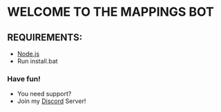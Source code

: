 # WELCOME TO THE MAPPINGS BOT 

## REQUIREMENTS: 
- [Node.js](https://nodejs.org/en/download)
- Run install.bat

### Have fun!

- You need support?
- Join my [Discord](https://discord.gg/3bZaj9RnEu) Server!

